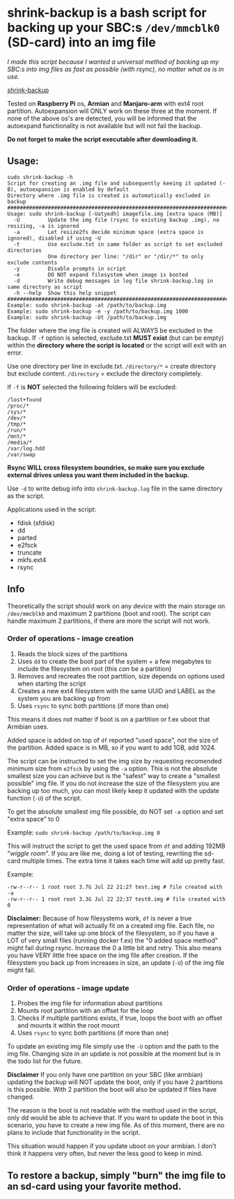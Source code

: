 # shrink-backup is a bash script for backing up your SBC:s `/dev/mmcblk0` (SD-card) into an img file

_I made this script because I wanted a universal method of backing up my SBC:s into img files as fast as possible (with rsync), no matter what os is in use._

[shrink-backup](shrink-backup)

Tested on **Raspberry Pi** os, **Armian** and **Manjaro-arm** with ext4 root partition.
Autoexpansion will ONLY work on these three at the moment.
If none of the above os's are detected, you will be informed that the autoexpand functionality is not available but will not fail the backup.

**Do not forget to make the script executable after downloading it.**

## Usage:
```
sudo shrink-backup -h
Script for creating an .img file and subsequently keeing it updated (-B), autoexpansion is enabled by default
Directory where .img file is created is automatically excluded in backup
########################################################################
Usage: sudo shrink-backup [-Uatyedh] imagefile.img [extra space (MB)]
  -U         Update the img file (rsync to existing backup .img), no resizing, -a is ignored
  -a         Let resize2fs decide minimum space (extra space is ignored), disabled if using -U
  -t         Use exclude.txt in same folder as script to set excluded directories
             One directory per line: "/dir" or "/dir/*" to only exclude contents
  -y         Disable prompts in script
  -e         DO NOT expand filesystem when image is booted
  -d         Write debug messages in log file shrink-backup.log in same directory as script
  -h --help  Show this help snippet
########################################################################
Example: sudo shrink-backup -at /path/to/backup.img
Example: sudo shrink-backup -e -y /path/to/backup.img 1000
Example: sudo shrink-backup -Ut /path/to/backup.img
```

The folder where the img file is created will ALWAYS be excluded in the backup.
If `-f` option is selected, exclude.txt **MUST exist** (but can be empty) within the **directory where the script is located** or the script will exit with an error.

Use one directory per line in exclude.txt.
`/directory/*` = create directory but exclude content.
`/directory` = exclude the directory completely.

If `-f` is **NOT** selected the following folders will be excluded:
```
/lost+found
/proc/*
/sys/*
/dev/*
/tmp/*
/run/*
/mnt/*
/media/*
/var/log.hdd
/var/swap
```

**Rsync WILL cross filesystem boundries, so make sure you exclude external drives unless you want them included in the backup.**

Use `-d` to write debug info into `shrink-backup.log` file in the same directory as the script.

Applications used in the script:
- fdisk (sfdisk)
- dd
- parted
- e2fsck
- truncate
- mkfs.ext4
- rsync

## Info

Theoretically the script should work on any device with the main storage on `/dev/mmcblk0` and maximum 2 partitions (boot and root).
The script can handle maximum 2 partitions, if there are more the script will not work.

### Order of operations - image creation
1. Reads the block sizes of the partitions
2. Uses `dd` to create the boot part of the system + a few megabytes to include the filesystem on root (this *can* be a partition)
3. Removes and recreates the root partition, size depends on options used when starting the script
4. Creates a new ext4 filesystem with the same UUID and LABEL as the system you are backing up from
5. Uses `rsync` to sync both partitions (if more than one)

This means it does not matter if boot is on a partition or f.ex uboot that Armbian uses.

Added space is added on top of `df` reported "used space", not the size of the partition. Added space is in MB, so if you want to add 1GB, add 1024.

The script can be instructed to set the img size by requesting recomended minimum size from `e2fsck` by using the `-a` option.
This is not the absolute smallest size you can achieve but is the "safest" way to create a "smallest possible" img file.
If you do not increase the size of the filesystem you are backing up too much, you can most likely keep it updated with the update function (`-U`) of the script.

To get the absolute smallest img file possible, do NOT set `-a` option and set "extra space" to 0

Example: `sudo shrink-backup /path/to/backup.img 0`

This will instruct the script to get the used space from `df` and adding 192MB "*wiggle room*".
If you are like me, doing a lot of testing, rewriting the sd-card multiple times. The extra time it takes each time will add up pretty fast.

Example:
```
-rw-r--r-- 1 root root 3.7G Jul 22 21:27 test.img # file created with -a
-rw-r--r-- 1 root root 3.3G Jul 22 22:37 test0.img # file created with 0
```

**Disclaimer:**
Because of how filesystems work, `df` is never a true representation of what will actually fit on a created img file.
Each file, no matter the size, will take up one block of the filesystem, so if you have a LOT of very small files (running docker f.ex) the "0 added space method" might fail during rsync. Increase the 0 a little bit and retry.
This also means you have VERY little free space on the img file after creation.
If the filesystem you back up from increases in size, an update (`-U`) of the img file might fail.

### Order of operations - image update
1. Probes the img file for information about partitions
2. Mounts root partition with an offset for the loop
3. Checks if multiple partitions exists, if true, loops the boot with an offset and mounts it within the root mount
4. Uses `rsync` to sync both partitions (if more than one)

To update an existing img file simply use the `-U` option and the path to the img file.
Changing size in an update is not possible at the moment but is in the todo list for the future.

**Disclaimer**
If you only have one partition on your SBC (like armbian) updating the backup will NOT update the boot, only if you have 2 partitions is this possible. With 2 partition the boot will also be updated if files have changed.

The reason is the boot is not readable with the method used in the script, only dd would be able to achieve that.
If you want to update the boot in this scenario, you have to create a new img file.
As of this moment, there are no plans to include that functionality in the script.

This situation would happen if you update uboot on your armbian. I don't think it happens very often, but never the less good to keep in mind.

## To restore a backup, simply "burn" the img file to an sd-card using your favorite method.
